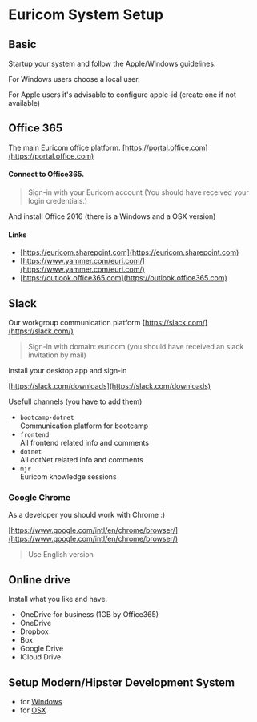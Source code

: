 # Euricom System Setup

## Basic

Startup your system and follow the Apple/Windows guidelines.

For Windows users choose a local user.

For Apple users it's advisable to configure apple-id (create one if not available)

## Office 365

The main Euricom office platform.
[https://portal.office.com](https://portal.office.com)

#### Connect to Office365.

> Sign-in with your Euricom account
> (You should have received your login credentials.)

And install Office 2016 (there is a Windows and a OSX version)

#### Links

- [https://euricom.sharepoint.com](https://euricom.sharepoint.com)
- [https://www.yammer.com/euri.com/](https://www.yammer.com/euri.com/)
- [https://outlook.office365.com](https://outlook.office365.com)

## Slack

Our workgroup communication platform
[https://slack.com/](https://slack.com/)

> Sign-in with domain: euricom
(you should have received an slack invitation by mail)

Install your desktop app and sign-in

[https://slack.com/downloads](https://slack.com/downloads)

Usefull channels (you have to add them)

- `bootcamp-dotnet`<br>Communication platform for bootcamp
- `frontend`<br>All frontend related info and comments
- `dotnet`<br>All dotNet related info and comments
- `mjr`<br>Euricom knowledge sessions

### Google Chrome

As a developer you should work with Chrome :)

[https://www.google.com/intl/en/chrome/browser/](https://www.google.com/intl/en/chrome/browser/)

> Use English version

## Online drive

Install what you like and have.

- OneDrive for business (1GB by Office365)
- OneDrive
- Dropbox
- Box
- Google Drive
- ICloud Drive

## Setup Modern/Hipster Development System

- for [Windows](./win/system-setup-win10-dev.md)
- for [OSX](./osx/system-setup-osx-dev.md)
